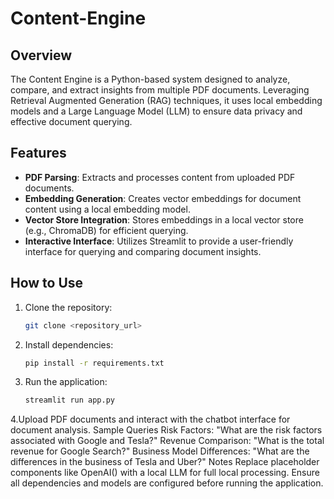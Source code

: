 # Content-Engine

## Overview
The Content Engine is a Python-based system designed to analyze, compare, and extract insights from multiple PDF documents. Leveraging Retrieval Augmented Generation (RAG) techniques, it uses local embedding models and a Large Language Model (LLM) to ensure data privacy and effective document querying.

## Features
- **PDF Parsing**: Extracts and processes content from uploaded PDF documents.
- **Embedding Generation**: Creates vector embeddings for document content using a local embedding model.
- **Vector Store Integration**: Stores embeddings in a local vector store (e.g., ChromaDB) for efficient querying.
- **Interactive Interface**: Utilizes Streamlit to provide a user-friendly interface for querying and comparing document insights.

## How to Use
1. Clone the repository:
   ```bash
   git clone <repository_url>
2. Install dependencies:
   ```bash
   pip install -r requirements.txt
4. Run the application:
   ```bash
   streamlit run app.py
4.Upload PDF documents and interact with the chatbot interface for document analysis.
Sample Queries
Risk Factors: "What are the risk factors associated with Google and Tesla?"
Revenue Comparison: "What is the total revenue for Google Search?"
Business Model Differences: "What are the differences in the business of Tesla and Uber?"
Notes
Replace placeholder components like OpenAI() with a local LLM for full local processing.
Ensure all dependencies and models are configured before running the application.
